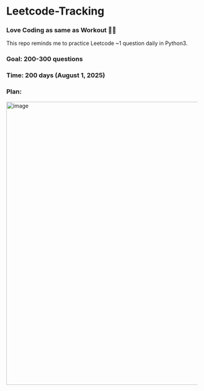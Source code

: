 # Leetcode-Tracking
### Love Coding as same as Workout 🏋️‍♀️

This repo reminds me to practice Leetcode ~1 question daily in Python3.

### Goal: 200-300 questions
### Time: 200 days (August 1, 2025)

### Plan:
<img width="746" alt="image" src="https://github.com/user-attachments/assets/df2ef978-f528-4d14-b52f-072860af9bf5" />



